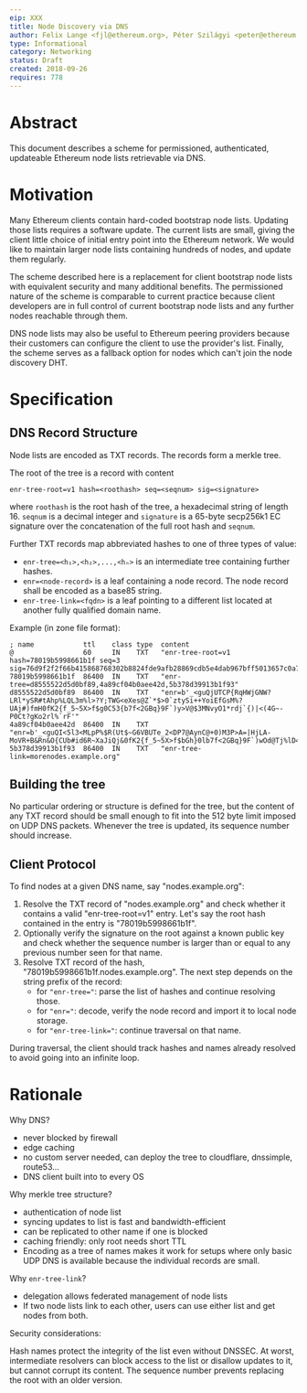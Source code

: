 ```yaml
---
eip: XXX
title: Node Discovery via DNS
author: Felix Lange <fjl@ethereum.org>, Péter Szilágyi <peter@ethereum.org>
type: Informational
category: Networking
status: Draft
created: 2018-09-26
requires: 778
---
```


# Abstract

This document describes a scheme for permissioned, authenticated, updateable
Ethereum node lists retrievable via DNS.

# Motivation

Many Ethereum clients contain hard-coded bootstrap node lists. Updating those
lists requires a software update. The current lists are small, giving the client
little choice of initial entry point into the Ethereum network. We would like to
maintain larger node lists containing hundreds of nodes, and update them
regularly.

The scheme described here is a replacement for client bootstrap node lists with
equivalent security and many additional benefits. The permissioned nature of the
scheme is comparable to current practice because client developers are in full
control of current bootstrap node lists and any further nodes reachable through
them.

DNS node lists may also be useful to Ethereum peering providers because their
customers can configure the client to use the provider's list. Finally, the
scheme serves as a fallback option for nodes which can't join the node discovery
DHT.

# Specification

## DNS Record Structure

Node lists are encoded as TXT records. The records form a merkle tree.

The root of the tree is a record with content

    enr-tree-root=v1 hash=<roothash> seq=<seqnum> sig=<signature>

where `roothash` is the root hash of the tree, a hexadecimal string of
length 16. `seqnum` is a decimal integer and `signature` is a 65-byte secp256k1
EC signature over the concatenation of the full root hash and `seqnum`.

Further TXT records map abbreviated hashes to one of three types of value:

- `enr-tree=<h₁>,<h₂>,...,<hₙ>` is an intermediate tree containing further hashes.
- `enr=<node-record>` is a leaf containing a node record. The node record shall be
  encoded as a base85 string.
- `enr-tree-link=<fqdn>` is a leaf pointing to a different list located at another
  fully qualified domain name.

Example (in zone file format):

```text
; name            ttl    class type  content
@                 60     IN    TXT   "enr-tree-root=v1 hash=78019b5998661b1f seq=3 sig=76d9f2f2f66b415868768302b8824fde9afb28869cdb5e4dab967bff5013657c0a73830f34c1457691d3a3a002cee3bad4d455bb4b9e11941c447fab767f27cf01"
78019b5998661b1f  86400  IN    TXT   "enr-tree=d8555522d5d0bf89,4a89cf04b0aee42d,5b378d39913b1f93"
d8555522d5d0bf89  86400  IN    TXT   "enr=b'_<guQjUTCP{RqHWjGNW?LRl*ySR#tAhp%LQL3m%l>?Y;TWG<eXes@Z`*$>0`ztySi++YoiEfGsM%?UAj#)fmH0fK2{f_5~5X>f$g0C53{b7f<2GBq}9F`)y>V@$3MNvyO1*rdj`{)|<(4G~-P0Ct?gKo2rl%`rF'"
4a89cf04b0aee42d  86400  IN    TXT   "enr=b'_<guQI<5l3<MLpP%$R(Ut$~G6VBUTe_2<DP7@AynC@+0)M3P>A=|HjLA-MoVR+B&Rn&O{CUb#id6R~XaJiQj&0fK2{f_5~5X>f$bGh}0lb7f<2GBq}9F`)wOd@Tj%lD4x~phg<p>jjtP)0mE_TKMaV2tv>IW4Dk'"
5b378d39913b1f93  86400  IN    TXT   "enr-tree-link=morenodes.example.org"
```

## Building the tree

No particular ordering or structure is defined for the tree, but the content of
any TXT record should be small enough to fit into the 512 byte limit imposed on
UDP DNS packets. Whenever the tree is updated, its sequence number should
increase.

## Client Protocol

To find nodes at a given DNS name, say "nodes.example.org":

1. Resolve the TXT record of "nodes.example.org" and check whether it contains a
   valid "enr-tree-root=v1" entry. Let's say the root hash contained in the
   entry is "78019b5998661b1f".
2. Optionally verify the signature on the root against a known public key and
   check whether the sequence number is larger than or equal to any previous
   number seen for that name.
3. Resolve TXT record of the hash, "78019b5998661b1f.nodes.example.org". The next step
   depends on the string prefix of the record:
   - for `"enr-tree="`: parse the list of hashes and continue resolving those.
   - for `"enr="`: decode, verify the node record and import it to local node storage.
   - for `"enr-tree-link="`: continue traversal on that name.

During traversal, the client should track hashes and names already resolved to
avoid going into an infinite loop.

# Rationale

Why DNS?

- never blocked by firewall
- edge caching
- no custom server needed, can deploy the tree to cloudflare, dnssimple, route53...
- DNS client built into to every OS

Why merkle tree structure?

- authentication of node list
- syncing updates to list is fast and bandwidth-efficient
- can be replicated to other name if one is blocked
- caching friendly: only root needs short TTL
- Encoding as a tree of names makes it work for setups where only basic UDP DNS
  is available because the individual records are small.

Why `enr-tree-link`?

- delegation allows federated management of node lists
- If two node lists link to each other, users can use either list and get nodes
  from both.

Security considerations:

Hash names protect the integrity of the list even without DNSSEC. At worst,
intermediate resolvers can block access to the list or disallow updates to it,
but cannot corrupt its content. The sequence number prevents replacing the root
with an older version.
